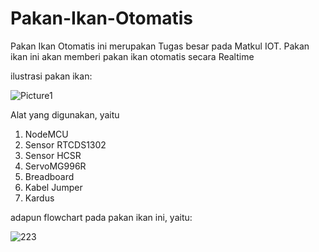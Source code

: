 # Pakan-Ikan-Otomatis

Pakan Ikan Otomatis ini merupakan Tugas besar pada Matkul IOT. Pakan ikan ini akan memberi pakan ikan otomatis secara Realtime 

ilustrasi pakan ikan: 

![Picture1](https://user-images.githubusercontent.com/93527916/205421289-bab4f5b7-25b9-4077-b9d4-e1d123611e01.png)

Alat yang digunakan, yaitu
1.	NodeMCU
2.	Sensor RTCDS1302
3.	Sensor HCSR
4.	ServoMG996R
5.	Breadboard
6.	Kabel Jumper
7.	Kardus

adapun flowchart pada pakan ikan ini, yaitu: 

![223](https://user-images.githubusercontent.com/93527916/205421321-c7a14083-f2a9-40d3-b35c-5d1d91e589c0.jpg)
